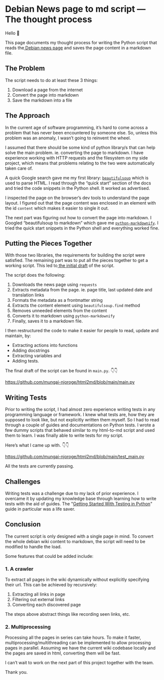 # Debian News page to md script — The thought process

Hello 👋

This page documents my thought process for writing the Python script that reads the[ Debian news page](https://wiki.debian.org/News) and saves the page content in a markdown file.

## The Problem

The script needs to do at least these 3 things:

1. Download a page from the internet
2. Convert the page into markdown
3. Save the markdown into a file

## The Approach

In the current age of software programming, it’s hard to come across a problem that has never been encountered by someone else. So, unless this problem was an anomaly, I wasn’t going to reinvent the wheel.

I assumed that there should be some kind of python library/s that can help solve the main problem. ie. converting the page to markdown. I have experience working with HTTP requests and the filesystem on my side project, which means that problems relating to the two were automatically taken care of.

A quick Google search gave me my first library: [`beautifulsoup`](https://pypi.org/project/beautifulsoup4/) which is used to parse HTML. I read through the “quick start” section of the docs and tried the code snippets in the Python shell. It worked as advertised.

I inspected the page on the browser’s dev tools to understand the page layout. I figured out that the page content was enclosed in an element with the id `content` which makes it easier to single it out.

The next part was figuring out how to convert the page into markdown. I Googled “beautifulsoup to markdown” which gave me [`python-markdownify`](https://github.com/matthewwithanm/python-markdownify). I tried the quick start snippets in the Python shell and everything worked fine.

## Putting the Pieces Together

With those two libraries, the requirements for building the script were satisfied. The remaining part was to put all the pieces together to get a working script. This led to[ the initial draft](https://github.com/mungai-njoroge/html2md/commit/9e68f48cd72a45d009f41924c011d0dd9776916c#diff-b10564ab7d2c520cdd0243874879fb0a782862c3c902ab535faabe57d5a505e1) of the script.

The script does the following:

1. Downloads the news page using `requests`
2. Extracts metadata from the page. ie. page title, last updated date and translation links
3. Formats the metadata as a frontmatter string
4. Extracts the content element using `beautifulsoup.find` method
5. Removes unneeded elements from the content
6. Converts it to markdown using `python-markdownify`
7. Finally, saves it to a markdown file.

I then restructured the code to make it easier for people to read, update and maintain, by:

- Extracting actions into functions
- Adding docstrings
- Extracting variables and
- Adding tests.

The final draft of the script can be found in `main.py`. 👇👇

<https://github.com/mungai-njoroge/html2md/blob/main/main.py>

## Writing Tests

Prior to writing the script, I had almost zero experience writing tests in any programming language or framework. I knew what tests are, how they are supposed to look like, but not explicitly written them myself. So I had to read through a couple of guides and documentations on Python tests. I wrote a few dummy scripts that behaved similar to my html-to-md script and used them to learn. I was finally able to write tests for my script.

Here’s what I came up with. 👇👇

<https://github.com/mungai-njoroge/html2md/blob/main/test_main.py>

All the tests are currently passing.

## Challenges

Writing tests was a challenge due to my lack of prior experience. I overcame it by updating my knowledge base through learning how to write tests with the aid of guides. The "[Getting Started With Testing in Python](https://realpython.com/python-testing/)" guide in particular was a life saver.

## Conclusion

The current script is only designed with a single page in mind. To convert the whole debian wiki content to markdown, the script will need to be modified to handle the load.

Some features that could be added include:

### 1. A crawler

To extract all pages in the wiki dynamically without explicitly specifying their url. This can be achieved by recursively:

1. Extracting all links in page
2. Filtering out external links
3. Converting each discovered page

The steps above abstract things like recording seen links, etc.

### 2. Multiprocessing

Processing all the pages in series can take hours. To make it faster, multiprocessing/multithreading can be implemented to allow processing pages in parallel. Assuming we have the current wiki codebase locally and the pages are saved in html, converting them will be fast.

I can’t wait to work on the next part of this project together with the team.

Thank you.
